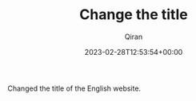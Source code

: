 ﻿---
title: Change the title
author: Qiran
type: post
date: 2023-02-28T12:53:54+00:00
aliases: ["/change-the-title/"]
xyz_twap:
  - 1
tags:
  - Building Site

---
Changed the title of the English website.
